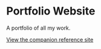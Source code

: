 Portfolio Website
========================

A portfolio of all my work.

[View the companion reference site](-link-)
